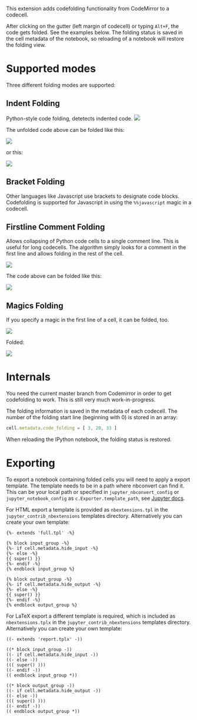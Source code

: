 This extension adds codefolding functionality from CodeMirror to a codecell.

After clicking on the gutter (left margin of codecell) or typing `Alt+F`, the code gets folded. See the examples below. The folding status is saved in the cell metadata of the notebook, so reloading of a notebook will restore the folding view.


Supported modes
===============

Three different folding modes are supported:


Indent Folding
--------------

Python-style code folding, detetects indented code.
![](codefolding_indent_unfolded.png)

The unfolded code above can be folded like this:

![](codefolding_indent_folded_1.png)

or this:

![](codefolding_indent_folded_2.png)


Bracket Folding
---------------

Other languages like Javascript use brackets to designate code blocks. Codefolding is supported for Javascript in using the `%%javascript` magic in a codecell.


Firstline Comment Folding
-------------------------

Allows collapsing of Python code cells to a single comment line. This is useful for long codecells. The algorithm simply looks for a comment in the first line and allows folding in the rest of the cell.

![](codefolding_firstline_unfolded.png)

The code above can be folded like this:

![](codefolding_firstline_folded.png)


Magics Folding
--------------

If you specify a magic in the first line of a cell, it can be folded, too.

![](magic-unfolded.png)

Folded:

![](magic-folded.png)


Internals
=========

You need the current master branch from Codemirror in order to get codefolding to work. This is still very much work-in-progress.

The folding information is saved in the metadata of each codecell. The number of the folding start line (beginning with 0) is stored in an array: 

```javascript
cell.metadata.code_folding = [ 3, 20, 33 ]
```

When reloading the IPython notebook, the folding status is restored.


Exporting
=========

To export a notebook containing folded cells you will need to apply a export template. 
The template needs to be in a path where nbconvert can find it. This can be your local path or specified in 
`jupyter_nbconvert_config` or `jupyter_notebook_config` as `c.Exporter.template_path`, see [Jupyter docs](http://jupyter-notebook.readthedocs.io/en/latest/config.html).

For HTML export a template is provided as `nbextensions.tpl` in the `jupyter_contrib_nbextensions` templates directory. Alternatively you can create your own template:

```
{%- extends 'full.tpl' -%}

{% block input_group -%}
{%- if cell.metadata.hide_input -%}
{%- else -%}
{{ super() }}
{%- endif -%}
{% endblock input_group %}

{% block output_group -%}
{%- if cell.metadata.hide_output -%}
{%- else -%}
{{ super() }}
{%- endif -%}
{% endblock output_group %}
```

For LaTeX export a different template is required, which is included as `nbextensions.tplx` in the `jupyter_contrib_nbextensions` templates directory. Alternatively you can create your own template:
```
((- extends 'report.tplx' -))

((* block input_group -))
((- if cell.metadata.hide_input -))
((- else -))
((( super() )))
((- endif -))
(( endblock input_group *))

((* block output_group -))
((- if cell.metadata.hide_output -))
((- else -))
((( super() )))
((- endif -))
(( endblock output_group *))
```
